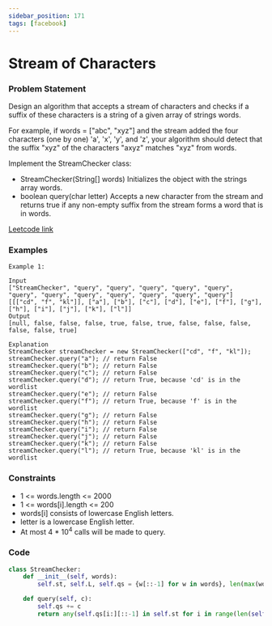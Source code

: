 ```yaml
---
sidebar_position: 171
tags: [facebook]
---
```


# Stream of Characters

### Problem Statement

Design an algorithm that accepts a stream of characters and checks if a suffix of these characters is a string of a given array of strings words.

For example, if words = ["abc", "xyz"] and the stream added the four characters (one by one) 'a', 'x', 'y', and 'z', your algorithm should detect that the suffix "xyz" of the characters "axyz" matches "xyz" from words.

Implement the StreamChecker class:

- StreamChecker(String[] words) Initializes the object with the strings array words.
- boolean query(char letter) Accepts a new character from the stream and returns true if any non-empty suffix from the stream forms a word that is in words.

[Leetcode link](https://leetcode.com/problems/stream-of-characters)

### Examples

```
Example 1:

Input
["StreamChecker", "query", "query", "query", "query", "query", "query", "query", "query", "query", "query", "query", "query"]
[[["cd", "f", "kl"]], ["a"], ["b"], ["c"], ["d"], ["e"], ["f"], ["g"], ["h"], ["i"], ["j"], ["k"], ["l"]]
Output
[null, false, false, false, true, false, true, false, false, false, false, false, true]

Explanation
StreamChecker streamChecker = new StreamChecker(["cd", "f", "kl"]);
streamChecker.query("a"); // return False
streamChecker.query("b"); // return False
streamChecker.query("c"); // return False
streamChecker.query("d"); // return True, because 'cd' is in the wordlist
streamChecker.query("e"); // return False
streamChecker.query("f"); // return True, because 'f' is in the wordlist
streamChecker.query("g"); // return False
streamChecker.query("h"); // return False
streamChecker.query("i"); // return False
streamChecker.query("j"); // return False
streamChecker.query("k"); // return False
streamChecker.query("l"); // return True, because 'kl' is in the wordlist
```

### Constraints

- 1 <= words.length <= 2000
- 1 <= words[i].length <= 200
- words[i] consists of lowercase English letters.
- letter is a lowercase English letter.
- At most 4 \* 10<sup>4</sup> calls will be made to query.

### Code

```python title="Python3 Code"
class StreamChecker:
    def __init__(self, words):
        self.st, self.L, self.qs = {w[::-1] for w in words}, len(max(words, key=len)), ""

    def query(self, c):
        self.qs += c
        return any(self.qs[i:][::-1] in self.st for i in range(len(self.qs), max(-1, len(self.qs)-1-self.L), -1))
```
